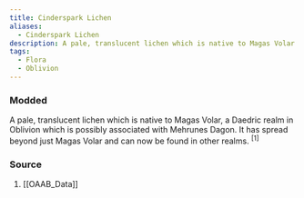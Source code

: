 ```yaml
---
title: Cinderspark Lichen
aliases:
  - Cinderspark Lichen
description: A pale, translucent lichen which is native to Magas Volar.
tags:
  - Flora
  - Oblivion
---
```

### Modded
A pale, translucent lichen which is native to Magas Volar, a Daedric realm in Oblivion which is possibly associated with Mehrunes Dagon. It has spread beyond just Magas Volar and can now be found in other realms. <sup>[1]</sup>
### Source
1. [[OAAB_Data]]